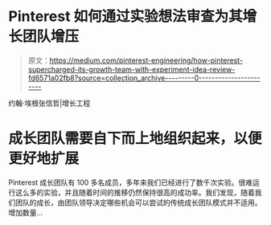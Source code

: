 # Pinterest 如何通过实验想法审查为其增长团队增压

> 原文：<https://medium.com/pinterest-engineering/how-pinterest-supercharged-its-growth-team-with-experiment-idea-review-fd6571a02fb8?source=collection_archive---------0----------------------->

约翰·埃根张信哲|增长工程

# 成长团队需要自下而上地组织起来，以便更好地扩展

Pinterest 成长团队有 100 多名成员，多年来我们已经进行了数千次实验。很难运行这么多的实验，并且随着时间的推移仍然保持很高的成功率。我们发现，随着我们团队的成长，由团队领导决定哪些机会可以尝试的传统成长团队模式并不适用。增加数量…